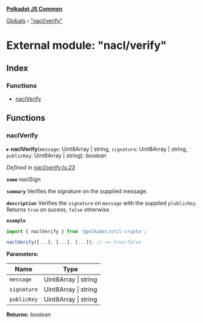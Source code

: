 **[Polkadot JS Common](../README.md)**

[Globals](../globals.md) › ["nacl/verify"](_nacl_verify_.md)

# External module: "nacl/verify"

## Index

### Functions

* [naclVerify](_nacl_verify_.md#naclverify)

## Functions

###  naclVerify

▸ **naclVerify**(`message`: Uint8Array | string, `signature`: Uint8Array | string, `publicKey`: Uint8Array | string): *boolean*

*Defined in [nacl/verify.ts:23](https://github.com/polkadot-js/common/blob/a5d2369/packages/util-crypto/src/nacl/verify.ts#L23)*

**`name`** naclSign

**`summary`** Verifies the signature on the supplied message.

**`description`** 
Verifies the `signature` on `message` with the supplied `plublicKey`. Returns `true` on sucess, `false` otherwise.

**`example`** 
<BR>

```javascript
import { naclVerify } from '@polkadot/util-crypto';

naclVerify([...], [...], [...]); // => true/false
```

**Parameters:**

Name | Type |
------ | ------ |
`message` | Uint8Array \| string |
`signature` | Uint8Array \| string |
`publicKey` | Uint8Array \| string |

**Returns:** *boolean*